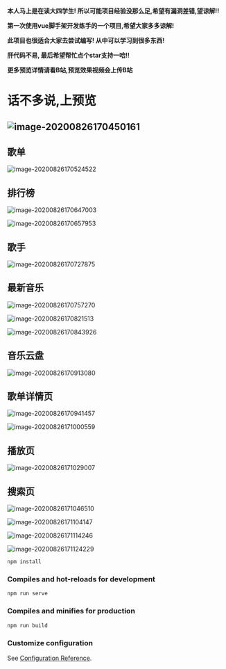 
**本人马上是在读大四学生! 所以可能项目经验没那么足,希望有漏洞差错,望谅解!!**

**第一次使用vue脚手架开发练手的一个项目,希望大家多多谅解!** 

**此项目也很适合大家去尝试编写! 从中可以学习到很多东西!** 

**肝代码不易, 最后希望帮忙点个star支持一哈!!**

**更多预览详情请看B站,预览效果视频会上传B站**



# **话不多说,上预览**



## ![image-20200826170450161](https://raw.githubusercontent.com/wzz1206414629/vue_wzz_cloudMusic/master/preview/image-20200826170450161.png)

## 歌单
![image-20200826170524522](https://github.com/wzz1206414629/vue_wzz_cloudMusic/blob/master/preview/image-20200826170524522.png)



## 排行榜

![image-20200826170647003](.\preview\image-20200826170647003.png)



![image-20200826170657953](.\preview\image-20200826170657953.png)

## 歌手

![image-20200826170727875](.\preview\image-20200826170727875.png)

## 最新音乐

![image-20200826170757270](.\preview\image-20200826170757270.png)



![image-20200826170821513](.\preview\image-20200826170821513.png)



![image-20200826170843926](.\preview\image-20200826170843926.png)

## 音乐云盘

![image-20200826170913080](.\preview\image-20200826170913080.png)

## 歌单详情页

![image-20200826170941457](.\preview\image-20200826170941457.png)



![image-20200826171000559](.\preview\image-20200826171000559.png)

## 播放页

![image-20200826171029007](.\preview\image-20200826171029007.png)

## 搜索页

![image-20200826171046510](.\preview\image-20200826171046510.png)

![image-20200826171104147](.\preview\image-20200826171104147.png)

![image-20200826171114246](.\preview\image-20200826171114246.png)

![image-20200826171124229](.\preview\image-20200826171124229.png)

```
npm install
```

### Compiles and hot-reloads for development
```
npm run serve
```

### Compiles and minifies for production
```
npm run build
```

### Customize configuration
See [Configuration Reference](https://cli.vuejs.org/config/).
